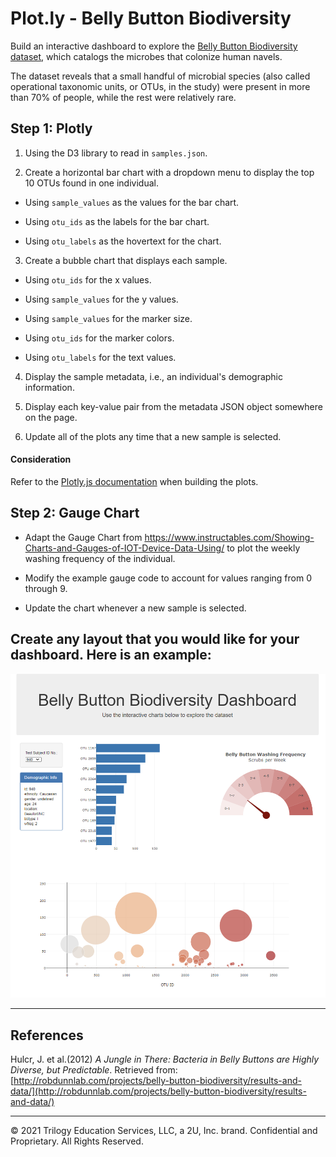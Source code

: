# Plot.ly - Belly Button Biodiversity

Build an interactive dashboard to explore the [Belly Button Biodiversity dataset](http://robdunnlab.com/projects/belly-button-biodiversity/), which catalogs the microbes that colonize human navels.

The dataset reveals that a small handful of microbial species (also called operational taxonomic units, or OTUs, in the study) were present in more than 70% of people, while the rest were relatively rare.

## Step 1: Plotly

1. Using the D3 library to read in `samples.json`.


2. Create a horizontal bar chart with a dropdown menu to display the top 10 OTUs found in one individual.

* Using `sample_values` as the values for the bar chart.

* Using `otu_ids` as the labels for the bar chart.

* Using `otu_labels` as the hovertext for the chart.


3. Create a bubble chart that displays each sample.

* Using `otu_ids` for the x values.

* Using `sample_values` for the y values.

* Using `sample_values` for the marker size.

* Using `otu_ids` for the marker colors.

* Using `otu_labels` for the text values.


4. Display the sample metadata, i.e., an individual's demographic information.


5. Display each key-value pair from the metadata JSON object somewhere on the page.


6. Update all of the plots any time that a new sample is selected.

#### Consideration
Refer to the [Plotly.js documentation](https://plot.ly/javascript/) when building the plots.



## Step 2: Gauge Chart

* Adapt the Gauge Chart from <https://www.instructables.com/Showing-Charts-and-Gauges-of-IOT-Device-Data-Using/> to plot the weekly washing frequency of the individual.

* Modify the example gauge code to account for values ranging from 0 through 9.

* Update the chart whenever a new sample is selected.




## Create any layout that you would like for your dashboard. Here is an example:

![Belly Button Biodiversity Dashboard](Images/app_screenshot.PNG)



- - -
## References

Hulcr, J. et al.(2012) _A Jungle in There: Bacteria in Belly Buttons are Highly Diverse, but Predictable_. Retrieved from: [http://robdunnlab.com/projects/belly-button-biodiversity/results-and-data/](http://robdunnlab.com/projects/belly-button-biodiversity/results-and-data/)

- - -

© 2021 Trilogy Education Services, LLC, a 2U, Inc. brand. Confidential and Proprietary. All Rights Reserved.
